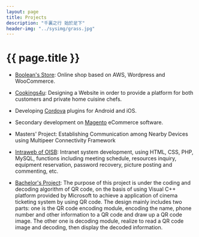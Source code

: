 ```yaml
---
layout: page
title: Projects
description: "千裏之行 始於足下"
header-img: "../sysimg/grass.jpg"
---
```


# {{ page.title }}

+ [Boolean's Store][bs]: Online shop based on AWS, Wordpress and WooCommerce.

+ [Cookings4u][u]: Designing a Website in order to provide a platform for both customers and private home cuisine chefs. 

+ Developing [Cordova][c] plugins for Android and iOS.

+ Secondary development on [Magento][m] eCommerce software.

+ Masters' Project: Establishing Communication among Nearby Devices using Multipeer Connectivity Framework

+ [Intraweb of OISB][b]: Intranet system development, using HTML, CSS, PHP, MySQL, functions including meeting schedule, resources inquiry, equipment reservation, password recovery, picture posting and commenting, etc.

+ [Bachelor's Project][q]: The purpose of this project is under the coding and decoding algorithm of QR code, on the basis of using Visual C++ platform provided by Microsoft to achieve a application of cinema ticketing system by using QR code. The design mainly includes two parts: one is the QR code encoding module, encoding the name, phone number and other information to a QR code and draw up a QR code image. The other one is decoding module, realize to read a QR code image and decoding, then display the decoded information.


[c]: https://cordova.apache.org/
[b]: http://oisb-1.med.uottawa.ca/lab/index.php
[q]: https://github.com/ShongSu/QRCode
[m]: https://github.com/hchen1202/Magento
[u]: http://ec2-52-3-166-108.compute-1.amazonaws.com/Main/
[bs]:http://ec2-54-175-204-71.compute-1.amazonaws.com/
